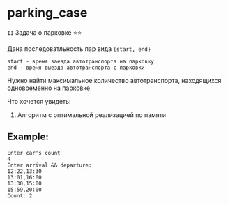 # parking_case

`II` Задача о парковке ⭐⭐

Дана последоватльность пар вида `{start, end}`
```
start - время заезда автотранспорта на парковку
end - время выезда автотранспорта с парковки
```
Нужно найти максимальное количество автотранспорта, находящихся одновременно на парковке

Что хочется увидеть:
1. Алгоритм с оптимальной реализацией по памяти

## Example:

```
Enter car's count
4
Enter arrival && departure:
12:22,13:30
13:01,16:00
13:30,15:00
15:59,20:00
Count: 2
```
